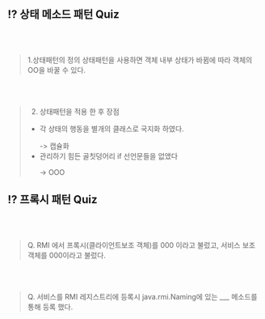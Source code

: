 ## ⁉️ 상태 메소드 패턴 Quiz
</br>
</br>

> 1.상태패턴의 정의
> 상태패턴을 사용하면 객체 내부 상태가 바뀜에 따라 객체의 OO을 바꿀 수 있다.</p>

</br>
</br>

>2. 상태패턴을 적용 한 후 장점
> - 각 상태의 행동을 별개의 클래스로 국지화 하였다. </p>
> -> 캡슐화
> - 관리하기 힘든 골칫덩어리 if 선언문들을 없앴다</p>
-> OOO 


## ⁉️ 프록시 패턴 Quiz

</br>
</br>

> Q. RMI 에서 프록시(클라이언트보조 객체)를 000 이라고 불렀고, 서비스 보조 객체를 000이라고 불렀다. 


</br>
</br>

> Q. 서비스를 RMI 레지스트리에 등록시 java.rmi.Naming에 있는 ___ 메소드를 통해 등록 했다.
